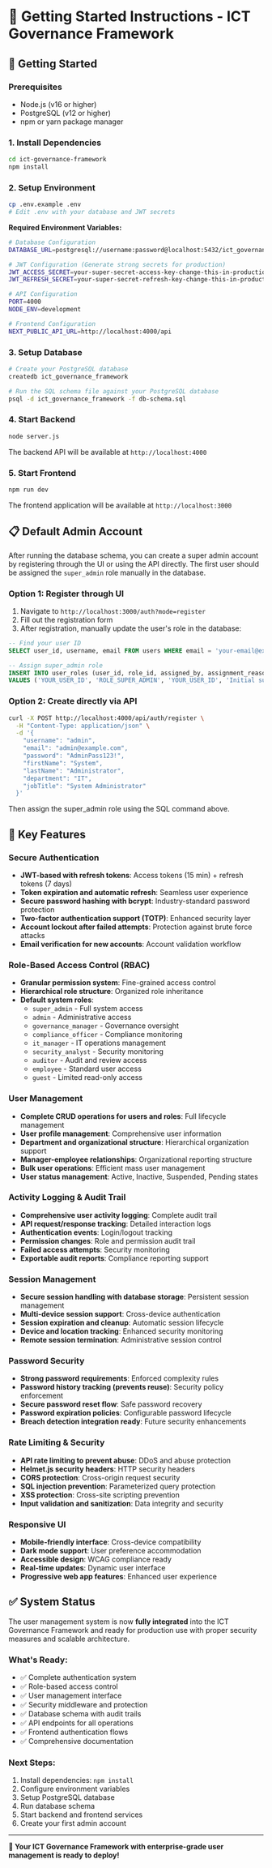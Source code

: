 # 🚀 Getting Started Instructions - ICT Governance Framework

## 🚀 Getting Started

### Prerequisites
- Node.js (v16 or higher)
- PostgreSQL (v12 or higher)
- npm or yarn package manager

### 1. **Install Dependencies**
```bash
cd ict-governance-framework
npm install
```

### 2. **Setup Environment**
```bash
cp .env.example .env
# Edit .env with your database and JWT secrets
```

**Required Environment Variables:**
```bash
# Database Configuration
DATABASE_URL=postgresql://username:password@localhost:5432/ict_governance_framework

# JWT Configuration (Generate strong secrets for production)
JWT_ACCESS_SECRET=your-super-secret-access-key-change-this-in-production
JWT_REFRESH_SECRET=your-super-secret-refresh-key-change-this-in-production

# API Configuration
PORT=4000
NODE_ENV=development

# Frontend Configuration
NEXT_PUBLIC_API_URL=http://localhost:4000/api
```

### 3. **Setup Database**
```bash
# Create your PostgreSQL database
createdb ict_governance_framework

# Run the SQL schema file against your PostgreSQL database
psql -d ict_governance_framework -f db-schema.sql
```

### 4. **Start Backend**
```bash
node server.js
```
The backend API will be available at `http://localhost:4000`

### 5. **Start Frontend**
```bash
npm run dev
```
The frontend application will be available at `http://localhost:3000`

## 📋 Default Admin Account

After running the database schema, you can create a super admin account by registering through the UI or using the API directly. The first user should be assigned the `super_admin` role manually in the database.

### Option 1: Register through UI
1. Navigate to `http://localhost:3000/auth?mode=register`
2. Fill out the registration form
3. After registration, manually update the user's role in the database:

```sql
-- Find your user ID
SELECT user_id, username, email FROM users WHERE email = 'your-email@example.com';

-- Assign super_admin role
INSERT INTO user_roles (user_id, role_id, assigned_by, assignment_reason)
VALUES ('YOUR_USER_ID', 'ROLE_SUPER_ADMIN', 'YOUR_USER_ID', 'Initial super admin setup');
```

### Option 2: Create directly via API
```bash
curl -X POST http://localhost:4000/api/auth/register \
  -H "Content-Type: application/json" \
  -d '{
    "username": "admin",
    "email": "admin@example.com",
    "password": "AdminPass123!",
    "firstName": "System",
    "lastName": "Administrator",
    "department": "IT",
    "jobTitle": "System Administrator"
  }'
```

Then assign the super_admin role using the SQL command above.

## 🔐 Key Features

### **Secure Authentication**
- **JWT-based with refresh tokens**: Access tokens (15 min) + refresh tokens (7 days)
- **Token expiration and automatic refresh**: Seamless user experience
- **Secure password hashing with bcrypt**: Industry-standard password protection
- **Two-factor authentication support (TOTP)**: Enhanced security layer
- **Account lockout after failed attempts**: Protection against brute force attacks
- **Email verification for new accounts**: Account validation workflow

### **Role-Based Access Control (RBAC)**
- **Granular permission system**: Fine-grained access control
- **Hierarchical role structure**: Organized role inheritance
- **Default system roles**:
  - `super_admin` - Full system access
  - `admin` - Administrative access
  - `governance_manager` - Governance oversight
  - `compliance_officer` - Compliance monitoring
  - `it_manager` - IT operations management
  - `security_analyst` - Security monitoring
  - `auditor` - Audit and review access
  - `employee` - Standard user access
  - `guest` - Limited read-only access

### **User Management**
- **Complete CRUD operations for users and roles**: Full lifecycle management
- **User profile management**: Comprehensive user information
- **Department and organizational structure**: Hierarchical organization support
- **Manager-employee relationships**: Organizational reporting structure
- **Bulk user operations**: Efficient mass user management
- **User status management**: Active, Inactive, Suspended, Pending states

### **Activity Logging & Audit Trail**
- **Comprehensive user activity logging**: Complete audit trail
- **API request/response tracking**: Detailed interaction logs
- **Authentication events**: Login/logout tracking
- **Permission changes**: Role and permission audit trail
- **Failed access attempts**: Security monitoring
- **Exportable audit reports**: Compliance reporting support

### **Session Management**
- **Secure session handling with database storage**: Persistent session management
- **Multi-device session support**: Cross-device authentication
- **Session expiration and cleanup**: Automatic session lifecycle
- **Device and location tracking**: Enhanced security monitoring
- **Remote session termination**: Administrative session control

### **Password Security**
- **Strong password requirements**: Enforced complexity rules
- **Password history tracking (prevents reuse)**: Security policy enforcement
- **Secure password reset flow**: Safe password recovery
- **Password expiration policies**: Configurable password lifecycle
- **Breach detection integration ready**: Future security enhancements

### **Rate Limiting & Security**
- **API rate limiting to prevent abuse**: DDoS and abuse protection
- **Helmet.js security headers**: HTTP security headers
- **CORS protection**: Cross-origin request security
- **SQL injection prevention**: Parameterized query protection
- **XSS protection**: Cross-site scripting prevention
- **Input validation and sanitization**: Data integrity and security

### **Responsive UI**
- **Mobile-friendly interface**: Cross-device compatibility
- **Dark mode support**: User preference accommodation
- **Accessible design**: WCAG compliance ready
- **Real-time updates**: Dynamic user interface
- **Progressive web app features**: Enhanced user experience

## ✅ System Status

The user management system is now **fully integrated** into the ICT Governance Framework and ready for production use with proper security measures and scalable architecture.

### What's Ready:
- ✅ Complete authentication system
- ✅ Role-based access control
- ✅ User management interface
- ✅ Security middleware and protection
- ✅ Database schema with audit trails
- ✅ API endpoints for all operations
- ✅ Frontend authentication flows
- ✅ Comprehensive documentation

### Next Steps:
1. Install dependencies: `npm install`
2. Configure environment variables
3. Setup PostgreSQL database
4. Run database schema
5. Start backend and frontend services
6. Create your first admin account

---

**🎉 Your ICT Governance Framework with enterprise-grade user management is ready to deploy!**